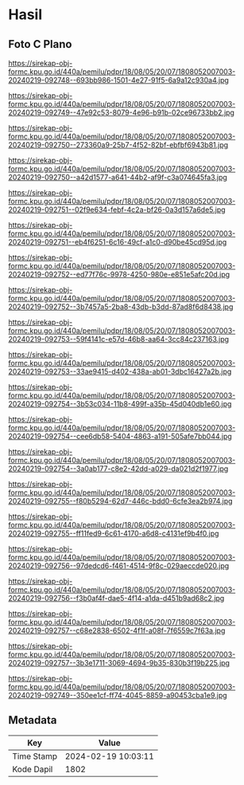 # Hasil

## Foto C Plano

https://sirekap-obj-formc.kpu.go.id/440a/pemilu/pdpr/18/08/05/20/07/1808052007003-20240219-092748--693bb986-1501-4e27-91f5-6a9a12c930a4.jpg

https://sirekap-obj-formc.kpu.go.id/440a/pemilu/pdpr/18/08/05/20/07/1808052007003-20240219-092749--47e92c53-8079-4e96-b91b-02ce96733bb2.jpg

https://sirekap-obj-formc.kpu.go.id/440a/pemilu/pdpr/18/08/05/20/07/1808052007003-20240219-092750--273360a9-25b7-4f52-82bf-ebfbf6943b81.jpg

https://sirekap-obj-formc.kpu.go.id/440a/pemilu/pdpr/18/08/05/20/07/1808052007003-20240219-092750--a42d1577-a641-44b2-af9f-c3a074645fa3.jpg

https://sirekap-obj-formc.kpu.go.id/440a/pemilu/pdpr/18/08/05/20/07/1808052007003-20240219-092751--02f9e634-febf-4c2a-bf26-0a3d157a6de5.jpg

https://sirekap-obj-formc.kpu.go.id/440a/pemilu/pdpr/18/08/05/20/07/1808052007003-20240219-092751--eb4f6251-6c16-49cf-a1c0-d90be45cd95d.jpg

https://sirekap-obj-formc.kpu.go.id/440a/pemilu/pdpr/18/08/05/20/07/1808052007003-20240219-092752--ed77f76c-9978-4250-980e-e851e5afc20d.jpg

https://sirekap-obj-formc.kpu.go.id/440a/pemilu/pdpr/18/08/05/20/07/1808052007003-20240219-092752--3b7457a5-2ba8-43db-b3dd-87ad8f6d8438.jpg

https://sirekap-obj-formc.kpu.go.id/440a/pemilu/pdpr/18/08/05/20/07/1808052007003-20240219-092753--59f4141c-e57d-46b8-aa64-3cc84c237163.jpg

https://sirekap-obj-formc.kpu.go.id/440a/pemilu/pdpr/18/08/05/20/07/1808052007003-20240219-092753--33ae9415-d402-438a-ab01-3dbc16427a2b.jpg

https://sirekap-obj-formc.kpu.go.id/440a/pemilu/pdpr/18/08/05/20/07/1808052007003-20240219-092754--3b53c034-11b8-499f-a35b-45d040db1e60.jpg

https://sirekap-obj-formc.kpu.go.id/440a/pemilu/pdpr/18/08/05/20/07/1808052007003-20240219-092754--cee6db58-5404-4863-a191-505afe7bb044.jpg

https://sirekap-obj-formc.kpu.go.id/440a/pemilu/pdpr/18/08/05/20/07/1808052007003-20240219-092754--3a0ab177-c8e2-42dd-a029-da021d2f1977.jpg

https://sirekap-obj-formc.kpu.go.id/440a/pemilu/pdpr/18/08/05/20/07/1808052007003-20240219-092755--f80b5294-62d7-446c-bdd0-6cfe3ea2b974.jpg

https://sirekap-obj-formc.kpu.go.id/440a/pemilu/pdpr/18/08/05/20/07/1808052007003-20240219-092755--ff11fed9-6c61-4170-a6d8-c4131ef9b4f0.jpg

https://sirekap-obj-formc.kpu.go.id/440a/pemilu/pdpr/18/08/05/20/07/1808052007003-20240219-092756--97dedcd6-f461-4514-9f8c-029aeccde020.jpg

https://sirekap-obj-formc.kpu.go.id/440a/pemilu/pdpr/18/08/05/20/07/1808052007003-20240219-092756--f3b0af4f-dae5-4f14-a1da-d451b9ad68c2.jpg

https://sirekap-obj-formc.kpu.go.id/440a/pemilu/pdpr/18/08/05/20/07/1808052007003-20240219-092757--c68e2838-6502-4f1f-a08f-7f6559c7f63a.jpg

https://sirekap-obj-formc.kpu.go.id/440a/pemilu/pdpr/18/08/05/20/07/1808052007003-20240219-092757--3b3e1711-3069-4694-9b35-830b3f19b225.jpg

https://sirekap-obj-formc.kpu.go.id/440a/pemilu/pdpr/18/08/05/20/07/1808052007003-20240219-092749--350ee1cf-ff74-4045-8859-a90453cba1e9.jpg


## Metadata

| Key        | Value               |
| ---------- | ------------------- |
| Time Stamp | 2024-02-19 10:03:11 |
| Kode Dapil | 1802                |



